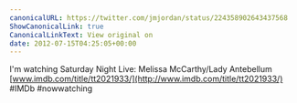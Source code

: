 ```yaml
---
canonicalURL: https://twitter.com/jmjordan/status/224358902643437568
ShowCanonicalLink: true
CanonicalLinkText: View original on
date: 2012-07-15T04:25:05+00:00
---
```

I'm watching Saturday Night Live: Melissa McCarthy/Lady Antebellum [www.imdb.com/title/tt2021933/](http://www.imdb.com/title/tt2021933/) #IMDb #nowwatching